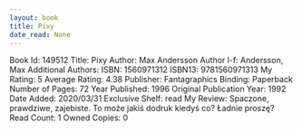 ```yaml
---
layout: book
title: Pixy
date_read: None
---
```


Book Id: 149512
Title: Pixy
Author: Max Andersson
Author l-f: Andersson, Max
Additional Authors: 
ISBN: 1560971312
ISBN13: 9781560971313
My Rating: 5
Average Rating: 4.38
Publisher: Fantagraphics
Binding: Paperback
Number of Pages: 72
Year Published: 1996
Original Publication Year: 1992
Date Added: 2020/03/31
Exclusive Shelf: read
My Review: Spaczone, prawdziwe, zajebiste. To może jakiś dodruk kiedyś co? Ładnie proszę?
Read Count: 1
Owned Copies: 0

